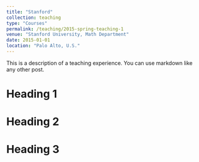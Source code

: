 ```yaml
---
title: "Stanford"
collection: teaching
type: "Courses"
permalink: /teaching/2015-spring-teaching-1
venue: "Stanford University, Math Department"
date: 2015-01-01
location: "Palo Alto, U.S."
---
```


This is a description of a teaching experience. You can use markdown like any other post.

Heading 1
======

Heading 2
======

Heading 3
======
